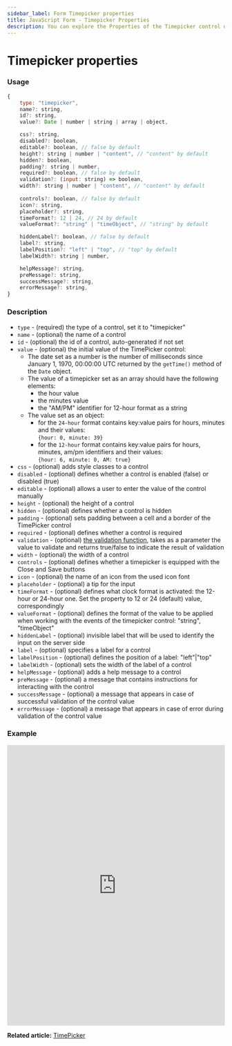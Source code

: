 ```yaml
---
sidebar_label: Form Timepicker properties
title: JavaScript Form - Timepicker Properties 
description: You can explore the Properties of the Timepicker control of Form in the documentation of the DHTMLX JavaScript UI library. Browse developer guides and API reference, try out code examples and live demos, and download a free 30-day evaluation version of DHTMLX Suite.
---
```


# Timepicker properties

### Usage

~~~js
{
	type: "timepicker",
    name?: string,
	id?: string,
	value?: Date | number | string | array | object,

	css?: string,
	disabled?: boolean,
	editable?: boolean, // false by default
	height?: string | number | "content", // "content" by default
	hidden?: boolean,
	padding?: string | number,
	required?: boolean, // false by default
	validation?: (input: string) => boolean,
    width?: string | number | "content", // "content" by default
	
	controls?: boolean, // false by default
	icon?: string,
	placeholder?: string,
	timeFormat?: 12 | 24, // 24 by default
	valueFormat?: "string" | "timeObject", // "string" by default

	hiddenLabel?: boolean, // false by default 
	label?: string,
	labelPosition?: "left" | "top", // "top" by default
	labelWidth?: string | number,

    helpMessage?: string,
	preMessage?: string,
	successMessage?: string,
	errorMessage?: string,
}
~~~

### Description

- `type` - (required) the type of a control, set it to "timepicker"
- `name` - (optional) the name of a control
- `id` - (optional) the id of a control, auto-generated if not set
- `value` - (optional) the initial value of the TimePicker control:
    -  The date set as a number is the number of milliseconds since January 1, 1970, 00:00:00 UTC returned by the `getTime()` method of the `Date` object.
    - The value of a timepicker set as an array should have the following elements:
        - the hour value
        - the minutes value
        - the "AM/PM" identifier for 12-hour format as a string
    - The value set as an object:
        - for the `24-hour` format contains key:value pairs for hours, minutes and their values:<br> `{hour: 0, minute: 39}`
        - for the `12-hour` format contains key:value pairs for hours, minutes, am/pm identifiers and their values: <br> `{hour: 6, minute: 0, AM: true}`
- `css` - (optional) adds style classes to a control
- `disabled` - (optional) defines whether a control is enabled (false) or disabled (true)
- `editable` - (optional) allows a user to enter the value of the control manually
- `height` - (optional) the height of a control
- `hidden` - (optional) defines whether a control is hidden
- `padding` - (optional) sets padding between a cell and a border of the TimePicker control
- `required` - (optional) defines whether a control is required
- `validation` - (optional) [the validation function](form/work_with_form.md#validation-rules), takes as a parameter the value to validate and returns true/false to indicate the result of validation
- `width` - (optional) the width of a control
- `controls` - (optional) defines whether a timepicker is equipped with the Close and Save buttons
- `icon` - (optional) the name of an icon from the used icon font
- `placeholder` - (optional) a tip for the input
- `timeFormat` - (optional) defines what clock format is activated: the 12-hour or 24-hour one. Set the property to 12 or 24 (default) value, correspondingly
- `valueFormat` - (optional) defines the format of the value to be applied when working with the events of the timepicker control: "string", "timeObject"
- `hiddenLabel` - (optional) invisible label that will be used to identify the input on the server side
- `label` - (optional) specifies a label for a control
- `labelPosition` - (optional) defines the position of a label: "left"|"top"
- `labelWidth` - (optional) sets the width of the label of a control
- `helpMessage` - (optional) adds a help message to a control
- `preMessage` - (optional) a message that contains instructions for interacting with the control
- `successMessage` - (optional) a message that appears in case of successful validation of the control value
- `errorMessage` - (optional) a message that appears in case of error during validation of the control value

### Example

<iframe src="https://snippet.dhtmlx.com/4k3o8p7b?mode=js" frameborder="0" class="snippet_iframe" width="100%" height="650"></iframe>

**Related article:** [TimePicker](form/timepicker.md)
